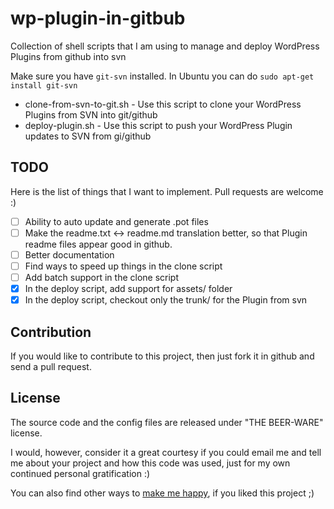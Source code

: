 wp-plugin-in-gitbub
===================

Collection of shell scripts that I am using to manage and deploy WordPress Plugins from github into svn

Make sure you have `git-svn` installed. In Ubuntu you can do `sudo apt-get install git-svn`

- clone-from-svn-to-git.sh - Use this script to clone your WordPress Plugins from SVN into git/github
- deploy-plugin.sh - Use this script to push your WordPress Plugin updates to SVN from gi/github

TODO
-------------

Here is the list of things that I want to implement. Pull requests are welcome :)

- [ ] Ability to auto update and generate .pot files
- [ ] Make the readme.txt <-> readme.md translation better, so that Plugin readme files appear good in github.
- [ ] Better documentation
- [ ] Find ways to speed up things in the clone script
- [ ] Add batch support in the clone script
- [x] In the deploy script, add support for assets/ folder
- [x] In the deploy script, checkout only the trunk/ for the Plugin from svn

Contribution
-------------

If you would like to contribute to this project, then just fork it in github and send a pull request. 

License
-------

The source code and the config files are released under "THE BEER-WARE" license.

I would, however, consider it a great courtesy if you could email me and tell me about your project and how this code was used, just for my own continued personal gratification :)

You can also find other ways to [make me happy](http://sudarmuthu.com/if-you-wanna-thank-me), if you liked this project ;)


